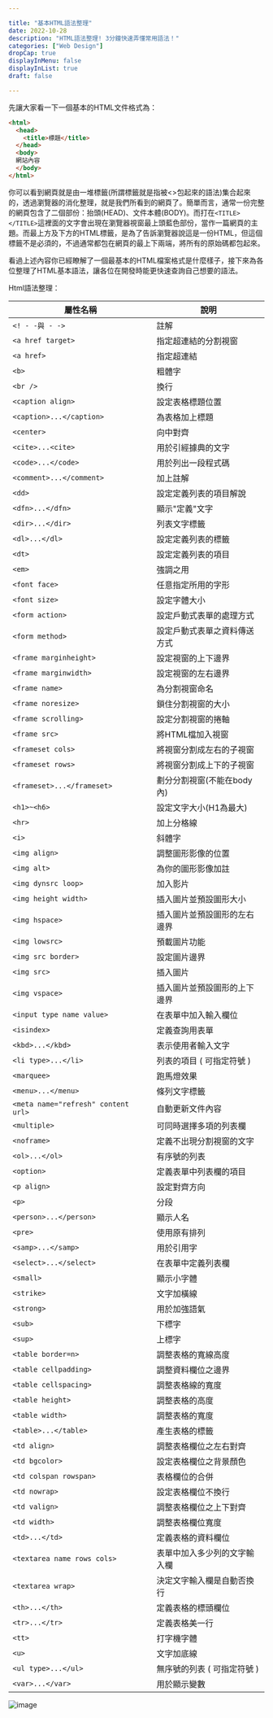 ```yaml
---

title: "基本HTML語法整理"
date: 2022-10-28
description: "HTML語法整理! 3分鐘快速弄懂常用語法！"
categories: ["Web Design"]
dropCap: true
displayInMenu: false
displayInList: true
draft: false

---
```


先讓大家看一下一個基本的HTML文件格式為：
```html
<html>
  <head>
    <title>標題</title>
  </head>
  <body>
  網站內容
  </body>
</html>
```
 
你可以看到網頁就是由一堆標籤(所謂標籤就是指被<>包起來的語法)集合起來的，透過瀏覽器的消化整理，就是我們所看到的網頁了。簡單而言，通常一份完整的網頁包含了二個部份：抬頭(HEAD)、文件本體(BODY)。而打在`<TITLE></TITLE>`這裡面的文字會出現在瀏覽器視窗最上頭藍色部份，當作一篇網頁的主題。而最上方及下方的HTML標籤，是為了告訴瀏覽器說這是一份HTML，但這個標籤不是必須的，不過通常都包在網頁的最上下兩端，將所有的原始碼都包起來。

看過上述內容你已經瞭解了一個最基本的HTML檔案格式是什麼樣子，接下來為各位整理了HTML基本語法，讓各位在開發時能更快速查詢自己想要的語法。

Html語法整理：

|	屬性名稱	|	說明	|
|	 -------------------------------------- 	|	 -------------------------------------- 	|
| `	<! - -與 - ->	` |	註解	|
| `	<a href target>	` |	指定超連結的分割視窗	|
| `	<a href>	` |	指定超連結	|
| `	<b>	` |	粗體字	|
| `	<br />	` |	換行	|
| `	<caption align>	` |	設定表格標題位置	|
| `	<caption>...</caption>	` |	為表格加上標題	|
| `	<center>	` |	向中對齊	|
| `	<cite>...<cite>	` |	用於引經據典的文字	|
| `	<code>...</code>	` |	用於列出一段程式碼	|
| `	<comment>...</comment>	` |	加上註解	|
| `	<dd>	` |	設定定義列表的項目解說	|
| `	<dfn>...</dfn>	` |	顯示"定義"文字	|
| `	<dir>...</dir>	` |	列表文字標籤	|
| `	<dl>...</dl>	` |	設定定義列表的標籤	|
| `	<dt>	` |	設定定義列表的項目	|
| `	<em>	` |	強調之用	|
| `	<font face>	` |	任意指定所用的字形	|
| `	<font size>	` |	設定字體大小	|
| `	<form action>	` |	設定戶動式表單的處理方式	|
| `	<form method>	` |	設定戶動式表單之資料傳送方式	|
| `	<frame marginheight>	` |	設定視窗的上下邊界	|
| `	<frame marginwidth>	` |	設定視窗的左右邊界	|
| `	<frame name>	` |	為分割視窗命名	|
| `	<frame noresize>	` |	鎖住分割視窗的大小	|
| `	<frame scrolling>	` |	設定分割視窗的捲軸	|
| `	<frame src>	` |	將HTML檔加入視窗	|
| `	<frameset cols>	` |	將視窗分割成左右的子視窗	|
| `	<frameset rows>	` |	將視窗分割成上下的子視窗	|
| `	<frameset>...</frameset>	` |	劃分分割視窗(不能在body內)	|
| `	<h1>~<h6>	` |	設定文字大小(H1為最大)	|
| `	<hr>	` |	加上分格線	|
| `	<i>	` |	斜體字	|
| `	<img align>	` |	調整圖形影像的位置	|
| `	<img alt>	` |	為你的圖形影像加註	|
| `	<img dynsrc loop>	` |	加入影片	|
| `	<img height width>	` |	插入圖片並預設圖形大小	|
| `	<img hspace>	` |	插入圖片並預設圖形的左右邊界	|
| `	<img lowsrc>	` |	預載圖片功能	|
| `	<img src border>	` |	設定圖片邊界	|
| `	<img src>	` |	插入圖片	|
| `	<img vspace>	` |	插入圖片並預設圖形的上下邊界	|
| `	<input type name value>	` |	在表單中加入輸入欄位	|
| `	<isindex>	` |	定義查詢用表單	|
| `	<kbd>...</kbd>	` |	表示使用者輸入文字	|
| `	<li type>...</li>	` |	列表的項目 ( 可指定符號 )	|
| `	<marquee>	` |	跑馬燈效果	|
| `	<menu>...</menu>	` |	條列文字標籤	|
| `	<meta name="refresh" content url>	` |	自動更新文件內容	|
| `	<multiple>	` |	可同時選擇多項的列表欄	|
| `	<noframe>	` |	定義不出現分割視窗的文字	|
| `	<ol>...</ol>	` |	有序號的列表	|
| `	<option>	` |	定義表單中列表欄的項目	|
| `	<p align>	` |	設定對齊方向	|
| `	<p>	` |	分段	|
| `	<person>...</person>	` |	顯示人名	|
| `	<pre>	` |	使用原有排列	|
| `	<samp>...</samp>	` |	用於引用字	|
| `	<select>...</select>	` |	在表單中定義列表欄	|
| `	<small>	` |	顯示小字體	|
| `	<strike>	` |	文字加橫線	|
| `	<strong>	` |	用於加強語氣	|
| `	<sub>	` |	下標字	|
| `	<sup>	` |	上標字	|
| `	<table border=n>	` |	調整表格的寬線高度	|
| `	<table cellpadding>	` |	調整資料欄位之邊界	|
| `	<table cellspacing>	` |	調整表格線的寬度	|
| `	<table height>	` |	調整表格的高度	|
| `	<table width>	` |	調整表格的寬度	|
| `	<table>...</table>	` |	產生表格的標籤	|
| `	<td align>	` |	調整表格欄位之左右對齊	|
| `	<td bgcolor>	` |	設定表格欄位之背景顏色	|
| `	<td colspan rowspan>	` |	表格欄位的合併	|
| `	<td nowrap>	` |	設定表格欄位不換行	|
| `	<td valign>	` |	調整表格欄位之上下對齊	|
| `	<td width>	` |	調整表格欄位寬度	|
| `	<td>...</td>	` |	定義表格的資料欄位	|
| `	<textarea name rows cols>	` |	表單中加入多少列的文字輸入欄	|
| `	<textarea wrap>	` |	決定文字輸入欄是自動否換行	|
| `	<th>...</th>	` |	定義表格的標頭欄位	|
| `	<tr>...</tr>	` |	定義表格美一行	|
| `	<tt>	` |	打字機字體	|
| `	<u>	` |	文字加底線	|
| `	<ul type>...</ul>	` |	無序號的列表 ( 可指定符號 )	|
| `	<var>...</var>	` |	用於顯示變數	|
![image](https://user-images.githubusercontent.com/61068739/198489664-87b1a473-869f-4219-8728-1c3b25bfe121.png)
